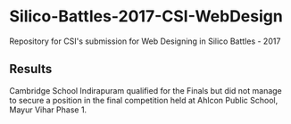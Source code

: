 # Silico-Battles-2017-CSI-WebDesign
Repository for CSI's submission for Web Designing in Silico Battles - 2017

## Results
Cambridge School Indirapuram qualified for the Finals but did not manage to secure a position in the final competition held at Ahlcon Public School, Mayur Vihar Phase 1.

